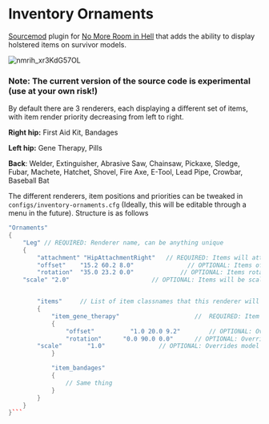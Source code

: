 # Inventory Ornaments
[Sourcemod](https://www.sourcemod.net) plugin for [No More Room in Hell](https://store.steampowered.com/app/224260) that adds the ability to display holstered items on survivor models. 

![nmrih_xr3KdG57OL](https://user-images.githubusercontent.com/11559683/116795572-632e2f00-aaac-11eb-94cb-7d799fc72e7e.png)

### Note: The current version of the source code is experimental (use at your own risk!)

By default there are 3 renderers, each displaying a different set of items, with item render priority decreasing from left to right.

**Right hip:** First Aid Kit, Bandages

**Left hip:** Gene Therapy, Pills

**Back**: Welder, Extinguisher, Abrasive Saw, Chainsaw, Pickaxe, Sledge, Fubar, Machete, Hatchet, Shovel, Fire Axe, E-Tool, Lead Pipe, Crowbar, Baseball Bat 

The different renderers, item positions and priorities can be tweaked in `configs/inventory-ornaments.cfg` (Ideally, this will be editable through a menu in the future).
Structure is as follows
```cpp
"Ornaments"
{
	"Leg" // REQUIRED: Renderer name, can be anything unique
	{
		"attachment" "HipAttachmentRight" 	// REQUIRED: Items will attach to this point in the player model
		"offset"	"15.2 60.2 8.0"			      // OPTIONAL: Items offset (x, y, z) relative to the attachment point's origin
		"rotation"	"35.0 23.2 0.0"			    // OPTIONAL: Items rotation (x, y, z) relative to the attachment point's angles
    "scale" "2.0"                       // OPTIONAL: Items will be scaled by this amount (twice as big in this case)


		"items"		// List of item classnames that this renderer will display. Sorted by most important first
		{
			"item_gene_therapy"					    //  REQUIRED: Item classname
			{
				"offset"		  "1.0 20.0 9.2"	    // OPTIONAL: Overrides the default offset for this item
				"rotation"		"0.0 90.0 0.0"	    // OPTIONAL: Overrides default rotation for this item
        "scale"       "1.0"               // OPTIONAL: Overrides model scale for this item
			}

			"item_bandages"
			{
				// Same thing
			}
		}
	}
}```

